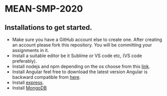 # MEAN-SMP-2020

## Installations to get started.
- Make sure you have a GitHub account else to create one. After creating an account please fork this repository. You will be committing your assignments in it.
- Install a suitable editor be it Sublime or VS code etc, (VS code preferably).
- Install nodejs and npm depending on the os choose from this [link](https://nodejs.org/en/download/).
- Install Angular feel free to download the latest version Angular is backward compatible from [here](https://cli.angular.io/).
- Install [express](https://www.npmjs.com/package/express).
- Install [MongoDB](https://docs.mongodb.com/manual/administration/install-community/)
